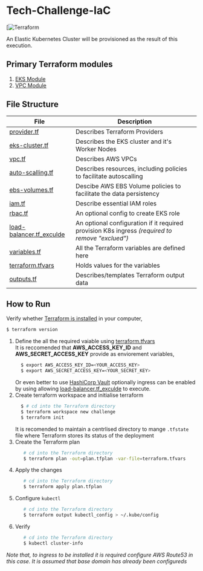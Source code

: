 # Tech-Challenge-IaC
[![Terraform](https://www.terraform.io/assets/images/logo-hashicorp-3f10732f.svg)

An Elastic Kubernetes Cluster will be provisioned as the result of this execution.

## Primary Terraform modules 
1. [EKS Module](https://github.com/terraform-aws-modules/terraform-aws-eks) 
2. [VPC Module](https://github.com/terraform-aws-modules/terraform-aws-vpc)
## File Structure
| File | Description |
| ------ | ------ |
| [provider.tf](https://github.com/krishanthisera/TechChallengeApp/blob/master/iac/provider.tf) | Describes Terraform Providers |
| [eks-cluster.tf](https://github.com/krishanthisera/TechChallengeApp/blob/master/iac/eks-cluster.tf) | Describes the EKS cluster and it's Worker Nodes |
| [vpc.tf](https://github.com/krishanthisera/TechChallengeApp/blob/master/iac/vpc.tf) | Describes AWS VPCs |
| [auto-scalling.tf](https://github.com/krishanthisera/TechChallengeApp/blob/master/iac/auto-scalling.tf) | Describes resources, including policies to facilitate autoscalling |
| [ebs-volumes.tf](https://github.com/krishanthisera/TechChallengeApp/blob/master/iac/ebs-volumes.tf) | Descibe AWS EBS Volume policies to facilitate the data persistency |
| [iam.tf](https://github.com/krishanthisera/TechChallengeApp/blob/master/iac/iam.tf) | Describe essential IAM roles |
| [rbac.tf](https://github.com/krishanthisera/TechChallengeApp/blob/master/iac/rbac.tf) | An optional config to create EKS role  |
| [load-balancer.tf_exculde](https://github.com/krishanthisera/TechChallengeApp/blob/master/iac/load-balancer.tf_exculde)| An optional configuration if it required provision K8s ingress _(required to remove "exclued")_|
| [variables.tf](https://github.com/krishanthisera/TechChallengeApp/blob/master/iac/variables.tf)| All the Terraform variables are defined here|
|[terraform.tfvars](https://github.com/krishanthisera/TechChallengeApp/blob/master/iac/terraform.tfvars)|Holds values for the variables|
|[outputs.tf](https://github.com/krishanthisera/TechChallengeApp/blob/master/iac/outputs.tf)|Describes/templates Terraform output data|

## How to Run
Verify whether [Terraform is installed](https://learn.hashicorp.com/tutorials/terraform/install-cli) in your computer,
```sh
$ terraform version
```
1. Define the all the required vaiable using [terraform.tfvars](https://github.com/krishanthisera/TechChallengeApp/blob/master/iac/terraform.tfvars) <br> It is reccomended that  **AWS_ACCESS_KEY_ID** and **AWS_SECRET_ACCESS_KEY** provide as enviorement variables,
      ```sh
        $ export AWS_ACCESS_KEY_ID=<YOUR_ACCESS_KEY>
        $ export AWS_SECRET_ACCESS_KEY=<YOUR_SECRET_KEY>
      ```
      Or even better to use [HashiCorp Vault](https://www.hashicorp.com/resources/managing-vault-with-terraform)
      optionally ingress can be enabled by using allowing [load-balancer.tf_exculde](https://github.com/krishanthisera/TechChallengeApp/blob/master/iac/load-balancer.tf_exculde) to execute.
2. Create terraform workspace and initialise terraform
      ```sh
        $ # cd into the Terraform directory 
        $ terraform workspace new challenge
        $ terraform init 
      ```
      It is recomended to maintain a centrlised directory to mange `.tfstate` file where Terraform stores its status of the deployment
3. Create the Terraform plan
     ```sh
        # cd into the Terraform directory 
        $ terraform plan -out=plan.tfplan -var-file=terraform.tfvars
      ```
4. Apply the changes 
     ```sh
        # cd into the Terraform directory 
        $ terraform apply plan.tfplan
      ```
5. Configure `kubectl`
     ```sh
        # cd into the Terraform directory 
        $ terraform output kubectl_config > ~/.kube/config
      ```
6. Verify 
     ```sh
        # cd into the Terraform directory 
        $ kubectl cluster-info
      ```  
_Note that, to ingress to be installed it is required configure AWS Route53 in this case. It is assumed that base domain has already been configureds_
